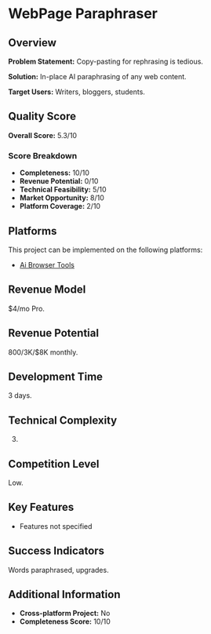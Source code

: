 # WebPage Paraphraser

## Overview
**Problem Statement:** Copy-pasting for rephrasing is tedious.

**Solution:** In-place AI paraphrasing of any web content.

**Target Users:** Writers, bloggers, students.

## Quality Score
**Overall Score:** 5.3/10

### Score Breakdown
- **Completeness:** 10/10
- **Revenue Potential:** 0/10
- **Technical Feasibility:** 5/10
- **Market Opportunity:** 8/10
- **Platform Coverage:** 2/10

## Platforms
This project can be implemented on the following platforms:
- [Ai Browser Tools](./platforms/ai-browser-tools/)

## Revenue Model
$4/mo Pro.

## Revenue Potential
$800/$3K/$8K monthly.

## Development Time
3 days.

## Technical Complexity
3.

## Competition Level
Low.

## Key Features
- Features not specified

## Success Indicators
Words paraphrased, upgrades.

## Additional Information
- **Cross-platform Project:** No
- **Completeness Score:** 10/10
